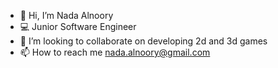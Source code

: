 - 👋 Hi, I’m Nada Alnoory
- :computer: Junior Software Engineer
- 💞️ I’m looking to collaborate on developing 2d and 3d games
- 📫 How to reach me nada.alnoory@gmail.com

<!---
Nada16/Nada16 is a ✨ special ✨ repository because its `README.md` (this file) appears on your GitHub profile.
You can click the Preview link to take a look at your changes.
--->
